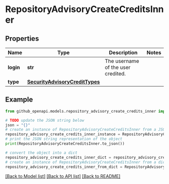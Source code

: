 # RepositoryAdvisoryCreateCreditsInner


## Properties

Name | Type | Description | Notes
------------ | ------------- | ------------- | -------------
**login** | **str** | The username of the user credited. | 
**type** | [**SecurityAdvisoryCreditTypes**](SecurityAdvisoryCreditTypes.md) |  | 

## Example

```python
from github_openapi.models.repository_advisory_create_credits_inner import RepositoryAdvisoryCreateCreditsInner

# TODO update the JSON string below
json = "{}"
# create an instance of RepositoryAdvisoryCreateCreditsInner from a JSON string
repository_advisory_create_credits_inner_instance = RepositoryAdvisoryCreateCreditsInner.from_json(json)
# print the JSON string representation of the object
print(RepositoryAdvisoryCreateCreditsInner.to_json())

# convert the object into a dict
repository_advisory_create_credits_inner_dict = repository_advisory_create_credits_inner_instance.to_dict()
# create an instance of RepositoryAdvisoryCreateCreditsInner from a dict
repository_advisory_create_credits_inner_from_dict = RepositoryAdvisoryCreateCreditsInner.from_dict(repository_advisory_create_credits_inner_dict)
```
[[Back to Model list]](../README.md#documentation-for-models) [[Back to API list]](../README.md#documentation-for-api-endpoints) [[Back to README]](../README.md)


